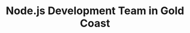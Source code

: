 ---
title: Node.js Development Team in Gold Coast
permalink: /landings/node-js-developer-gold-coast
technology: Node.js
location: Gold Coast
---